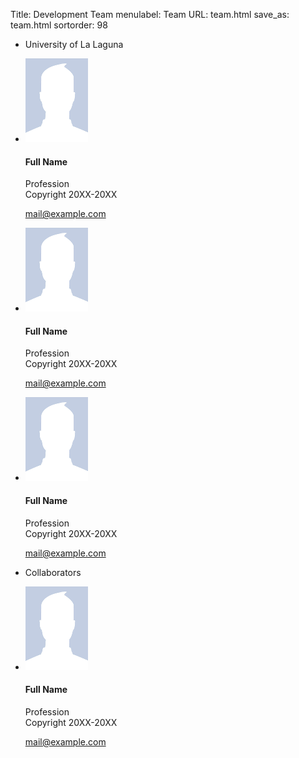 Title: Development Team
menulabel: Team
URL: team.html
save_as: team.html
sortorder: 98

<div class="section">
    <ul class="nav nav-tabs header">
        <li class="active">University of La Laguna</li>
    </ul>
    <div class="content">
        <div class="row-fluid">
            <ul class="list-group">
                <li class="list-group-item">
                    <div class="media-left" style="width: 100px; vertical-align:middle;">
                        <img src="images/placeholder_photo.png">
                    </div>
                    <div class="media-body">
                        <h4>Full Name</h4>
                        <p>
                            Profession<br>
                            Copyright 20XX-20XX
                        </p>
                        <p>
                            <i class="fa fa-envelope"></i><a href="mailto:mail@example.com"> mail@example.com</a>
                            &nbsp;
                        </p>
                    </div>
                </li>
                <li class="list-group-item">
                    <div class="media-left" style="width: 100px; vertical-align:middle;">
                        <img src="images/placeholder_photo.png">
                    </div>
                    <div class="media-body">
                        <h4>Full Name</h4>
                        <p>
                            Profession<br>
                            Copyright 20XX-20XX
                        </p>
                        <p>
                            <i class="fa fa-envelope"></i><a href="mailto:mail@example.com"> mail@example.com</a>
                            &nbsp;
                        </p>
                    </div>
                </li>
                <li class="list-group-item">
                    <div class="media-left" style="width: 100px; vertical-align:middle;">
                        <img src="images/placeholder_photo.png">
                    </div>
                    <div class="media-body">
                        <h4>Full Name</h4>
                        <p>
                            Profession<br>
                            Copyright 20XX-20XX
                        </p>
                        <p>
                            <i class="fa fa-envelope"></i><a href="mailto:mail@example.com"> mail@example.com</a>
                            &nbsp;
                        </p>
                    </div>
                </li>
            </ul>
        </div>
    </div>
</div>

<div class="section">
    <ul class="nav nav-tabs header">
        <li class="active">Collaborators</li>
    </ul>
    <div class="content">
        <div class="row-fluid">
            <ul class="list-group">
                <li class="list-group-item">
                    <div class="media-left" style="width: 100px; vertical-align:middle;">
                        <img src="images/placeholder_photo.png">
                    </div>
                    <div class="media-body">
                        <h4>Full Name</h4>
                        <p>
                            Profession<br>
                            Copyright 20XX-20XX
                        </p>
                        <p>
                            <i class="fa fa-envelope"></i><a href="mailto:mail@example.com"> mail@example.com</a>
                            &nbsp;
                        </p>
                    </div>
                </li>
            </ul>
        </div>
    </div>
</div>
